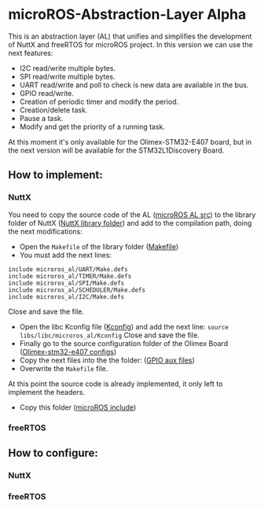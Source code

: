 # microROS-Abstraction-Layer Alpha

This is an abstraction layer (AL) that unifies and simplifies the development of NuttX and freeRTOS for microROS project.
In this version we can use the next features:
- I2C read/write multiple bytes.
- SPI read/write multiple bytes.
- UART read/write and poll to check is new data are available in the bus.
- GPIO read/write.
- Creation of periodic timer and modify the period.
- Creation/delete task.
- Pause a task.
- Modify and get the priority of a running task.

At this moment it's only available for the Olimex-STM32-E407 board, but in the next version will be available for the STM32L1Discovery Board.

## How to implement:
### NuttX
You need to copy the source code of the AL ([microROS AL src](https://github.com/microROS/microROS-Abstraction-Layer/tree/master/microrosAL_src/microros_al)) to the library folder of NuttX ([NuttX library folder](https://github.com/microROS/NuttX/tree/master/libs/libc)) and add to the compilation path, doing the next modifications:

- Open the `Makefile`  of the library folder ([Makefile](https://github.com/microROS/NuttX/blob/master/libs/libc/Makefile))
- You must add the next lines:
```
include microros_al/UART/Make.defs
include microros_al/TIMER/Make.defs
include microros_al/SPI/Make.defs
include microros_al/SCHEDULER/Make.defs
include microros_al/I2C/Make.defs
```
Close and save the file.
- Open the libc Kconfig file ([Kconfig](https://github.com/microROS/NuttX/blob/master/libs/libc/Kconfig)) and add the next line:
`source libs/libc/microros_al/Kconfig`
Close and save the file.
- Finally go to the source configuration folder of the Olimex Board ([Olimex-stm32-e407 configs](https://github.com/microROS/NuttX/tree/master/configs/olimex-stm32-e407/src))
- Copy the next files into the the folder:
([GPIO aux files]())
- Overwrite the `Makefile` file.

At this point the source code is already implemented, it only left to implement the headers.

- Copy this folder ([microROS include](https://github.com/microROS/microROS-Abstraction-Layer/tree/master/microrosAL_Inc/microros_al))

### freeRTOS

## How to configure:
### NuttX
### freeRTOS
